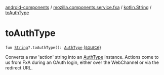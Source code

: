 [android-components](../../index.md) / [mozilla.components.service.fxa](../index.md) / [kotlin.String](index.md) / [toAuthType](./to-auth-type.md)

# toAuthType

`fun `[`String`](https://kotlinlang.org/api/latest/jvm/stdlib/kotlin/-string/index.html)`?.toAuthType(): `[`AuthType`](../../mozilla.components.concept.sync/-auth-type/index.md) [(source)](https://github.com/mozilla-mobile/android-components/blob/master/components/service/firefox-accounts/src/main/java/mozilla/components/service/fxa/Types.kt#L26)

Converts a raw 'action' string into an [AuthType](../../mozilla.components.concept.sync/-auth-type/index.md) instance.
Actions come to us from FxA during an OAuth login, either over the WebChannel or via the redirect URL.

